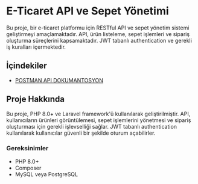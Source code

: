 # E-Ticaret API ve Sepet Yönetimi

Bu proje, bir e-ticaret platformu için RESTful API ve sepet yönetim sistemi geliştirmeyi amaçlamaktadır. API, ürün listeleme, sepet işlemleri ve sipariş oluşturma süreçlerini kapsamaktadır. JWT tabanlı authentication ve gerekli iş kuralları içermektedir.

## İçindekiler
- [POSTMAN API DOKUMANTOSYON](https://www.postman.com/cloudy-equinox-753456/1c56e337-b824-49b3-9484-b8b26ac82a4f/collection/9lz7280/turkticaret-test-case)

## Proje Hakkında

Bu proje, PHP 8.0+ ve Laravel framework'ü kullanılarak geliştirilmiştir. API, kullanıcıların ürünleri görüntülemesi, sepet işlemlerini yönetmesi ve sipariş oluşturması için gerekli işlevselliği sağlar. JWT tabanlı authentication kullanılarak kullanıcılar güvenli bir şekilde oturum açabilirler.

### Gereksinimler
- PHP 8.0+
- Composer
- MySQL veya PostgreSQL
